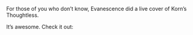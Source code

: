 For those of you who don’t know, Evanescence did a live cover of Korn’s Thoughtless.

It’s awesome. Check it out:
